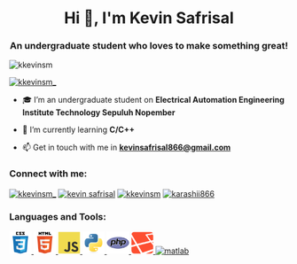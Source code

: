 <h1 align="center">Hi 👋, I'm Kevin Safrisal</h1>
<h3 align="center">An undergraduate student who loves to make something great!</h3>

<p align="left"> <img src="https://komarev.com/ghpvc/?username=kkevinsm&label=Profile%20views&color=0e75b6&style=flat" alt="kkevinsm" /> </p>

<p align="left"> <a href="https://twitter.com/kkevinsm_" target="blank"><img src="https://img.shields.io/twitter/follow/kkevinsm_?logo=twitter&style=for-the-badge" alt="kkevinsm_" /></a> </p>

- 🎓 I’m an undergraduate student on **Electrical Automation Engineering Institute Technology Sepuluh Nopember**

- 🌱 I’m currently learning **C/C++**

- 📫 Get in touch with me in **kevinsafrisal866@gmail.com**

<h3 align="left">Connect with me:</h3>
<p align="left">
<a href="https://twitter.com/kkevinsm_" target="blank"><img align="center" src="https://raw.githubusercontent.com/rahuldkjain/github-profile-readme-generator/master/src/images/icons/Social/twitter.svg" alt="kkevinsm_" height="30" width="40" /></a>
<a href="https://linkedin.com/in/kevin safrisal" target="blank"><img align="center" src="https://raw.githubusercontent.com/rahuldkjain/github-profile-readme-generator/master/src/images/icons/Social/linked-in-alt.svg" alt="kevin safrisal" height="30" width="40" /></a>
<a href="https://instagram.com/kkevinsm" target="blank"><img align="center" src="https://raw.githubusercontent.com/rahuldkjain/github-profile-readme-generator/master/src/images/icons/Social/instagram.svg" alt="kkevinsm" height="30" width="40" /></a>
<a href="https://www.hackerrank.com/karashii866" target="blank"><img align="center" src="https://raw.githubusercontent.com/rahuldkjain/github-profile-readme-generator/master/src/images/icons/Social/hackerrank.svg" alt="karashii866" height="30" width="40" /></a>
</p>

<h3 align="left">Languages and Tools:</h3>
<p align="left">
<a href="https://www.w3schools.com/css/" target="_blank" rel="noreferrer"> <img src="https://raw.githubusercontent.com/devicons/devicon/master/icons/css3/css3-original-wordmark.svg" alt="css3" width="40" height="40"/> </a>
<a href="https://www.w3.org/html/" target="_blank" rel="noreferrer"> <img src="https://raw.githubusercontent.com/devicons/devicon/master/icons/html5/html5-original-wordmark.svg" alt="html5" width="40" height="40"/> </a>
<a href="https://developer.mozilla.org/en-US/docs/Web/JavaScript" target="_blank" rel="noreferrer"> <img src="https://raw.githubusercontent.com/devicons/devicon/master/icons/javascript/javascript-original.svg" alt="javascript" width="40" height="40"/> </a>
<a href="https://www.python.org" target="_blank" rel="noreferrer"> <img src="https://raw.githubusercontent.com/devicons/devicon/master/icons/python/python-original.svg" alt="python" width="40" height="40"/> </a>
<a href="https://www.php.net" target="_blank" rel="noreferrer"> <img src="https://raw.githubusercontent.com/devicons/devicon/master/icons/php/php-original.svg" alt="php" width="40" height="40"/> </a>
<a href="https://laravel.com/" target="_blank" rel="noreferrer"> <img src="https://raw.githubusercontent.com/devicons/devicon/master/icons/laravel/laravel-plain.svg" alt="laravel" width="40" height="40"/> </a>
<a href="https://www.mathworks.com/" target="_blank" rel="noreferrer"> <img src="https://upload.wikimedia.org/wikipedia/commons/2/21/Matlab_Logo.png" alt="matlab" width="40" height="40"/> </a>
</p>
